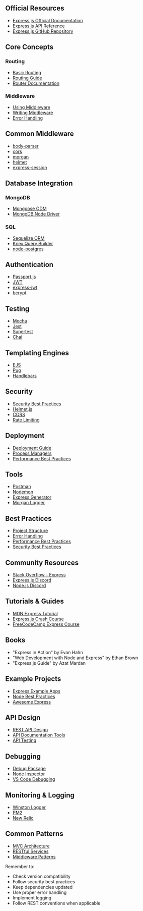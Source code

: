 ## Official Resources
- [Express.js Official Documentation](https://expressjs.com/)
- [Express.js API Reference](https://expressjs.com/en/4x/api.html)
- [Express.js GitHub Repository](https://github.com/expressjs/express)

## Core Concepts
### Routing
- [Basic Routing](https://expressjs.com/en/starter/basic-routing.html)
- [Routing Guide](https://expressjs.com/en/guide/routing.html)
- [Router Documentation](https://expressjs.com/en/4x/api.html#router)

### Middleware
- [Using Middleware](https://expressjs.com/en/guide/using-middleware.html)
- [Writing Middleware](https://expressjs.com/en/guide/writing-middleware.html)
- [Error Handling](https://expressjs.com/en/guide/error-handling.html)

## Common Middleware
- [body-parser](https://www.npmjs.com/package/body-parser)
- [cors](https://www.npmjs.com/package/cors)
- [morgan](https://www.npmjs.com/package/morgan)
- [helmet](https://www.npmjs.com/package/helmet)
- [express-session](https://www.npmjs.com/package/express-session)

## Database Integration
### MongoDB
- [Mongoose ODM](https://mongoosejs.com/)
- [MongoDB Node Driver](https://mongodb.github.io/node-mongodb-native/)

### SQL
- [Sequelize ORM](https://sequelize.org/)
- [Knex Query Builder](http://knexjs.org/)
- [node-postgres](https://node-postgres.com/)

## Authentication
- [Passport.js](http://www.passportjs.org/)
- [JWT](https://jwt.io/)
- [express-jwt](https://www.npmjs.com/package/express-jwt)
- [bcrypt](https://www.npmjs.com/package/bcrypt)

## Testing
- [Mocha](https://mochajs.org/)
- [Jest](https://jestjs.io/)
- [Supertest](https://www.npmjs.com/package/supertest)
- [Chai](https://www.chaijs.com/)

## Templating Engines
- [EJS](https://ejs.co/)
- [Pug](https://pugjs.org/)
- [Handlebars](https://handlebarsjs.com/)

## Security
- [Security Best Practices](https://expressjs.com/en/advanced/best-practice-security.html)
- [Helmet.js](https://helmetjs.github.io/)
- [CORS](https://expressjs.com/en/resources/middleware/cors.html)
- [Rate Limiting](https://www.npmjs.com/package/express-rate-limit)

## Deployment
- [Deployment Guide](https://expressjs.com/en/advanced/pm.html)
- [Process Managers](https://expressjs.com/en/advanced/pm.html)
- [Performance Best Practices](https://expressjs.com/en/advanced/best-practice-performance.html)

## Tools
- [Postman](https://www.postman.com/)
- [Nodemon](https://nodemon.io/)
- [Express Generator](https://expressjs.com/en/starter/generator.html)
- [Morgan Logger](https://github.com/expressjs/morgan)

## Best Practices
- [Project Structure](https://github.com/goldbergyoni/nodebestpractices)
- [Error Handling](https://expressjs.com/en/guide/error-handling.html)
- [Performance Best Practices](https://expressjs.com/en/advanced/best-practice-performance.html)
- [Security Best Practices](https://expressjs.com/en/advanced/best-practice-security.html)

## Community Resources
- [Stack Overflow - Express](https://stackoverflow.com/questions/tagged/express)
- [Express.js Discord](https://discord.gg/express)
- [Node.js Discord](https://discord.com/invite/nodejs)

## Tutorials & Guides
- [MDN Express Tutorial](https://developer.mozilla.org/en-US/docs/Learn/Server-side/Express_Nodejs)
- [Express.js Crash Course](https://www.youtube.com/watch?v=L72fhGm1tfE)
- [FreeCodeCamp Express Course](https://www.freecodecamp.org/news/express-js-course/)

## Books
- "Express in Action" by Evan Hahn
- "Web Development with Node and Express" by Ethan Brown
- "Express.js Guide" by Azat Mardan

## Example Projects
- [Express Example Apps](https://github.com/expressjs/express/tree/master/examples)
- [Node Best Practices](https://github.com/goldbergyoni/nodebestpractices)
- [Awesome Express](https://github.com/rajikaimal/awesome-express)

## API Design
- [REST API Design](https://restfulapi.net/)
- [API Documentation Tools](https://swagger.io/)
- [API Testing](https://insomnia.rest/)

## Debugging
- [Debug Package](https://www.npmjs.com/package/debug)
- [Node Inspector](https://nodejs.org/en/docs/guides/debugging-getting-started/)
- [VS Code Debugging](https://code.visualstudio.com/docs/nodejs/nodejs-debugging)

## Monitoring & Logging
- [Winston Logger](https://github.com/winstonjs/winston)
- [PM2](https://pm2.keymetrics.io/)
- [New Relic](https://newrelic.com/nodejs)

## Common Patterns
- [MVC Architecture](https://developer.mozilla.org/en-US/docs/Glossary/MVC)
- [RESTful Services](https://www.restapitutorial.com/)
- [Middleware Patterns](https://expressjs.com/en/guide/writing-middleware.html)

Remember to:
- Check version compatibility
- Follow security best practices
- Keep dependencies updated
- Use proper error handling
- Implement logging
- Follow REST conventions when applicable